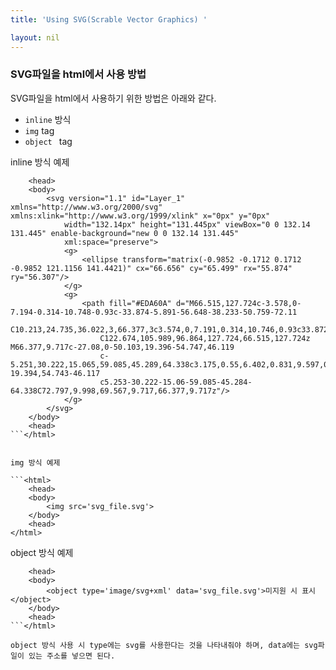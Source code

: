 ```yaml
---
title: 'Using SVG(Scrable Vector Graphics) '

layout: nil
---
```


### SVG파일을 html에서 사용 방법

SVG파일을 html에서 사용하기 위한 방법은 아래와 같다.

* `inline` 방식
* `img` tag
* `object ` tag



inline 방식 예제

```<html>
    <head>
    <body>
        <svg version="1.1" id="Layer_1" xmlns="http://www.w3.org/2000/svg" xmlns:xlink="http://www.w3.org/1999/xlink" x="0px" y="0px"
            width="132.14px" height="131.445px" viewBox="0 0 132.14 131.445" enable-background="new 0 0 132.14 131.445"
            xml:space="preserve">
            <g>
                <ellipse transform="matrix(-0.9852 -0.1712 0.1712 -0.9852 121.1156 141.4421)" cx="66.656" cy="65.499" rx="55.874" ry="56.307"/>
            </g>
            <g>
                <path fill="#EDA60A" d="M66.515,127.724c-3.578,0-7.194-0.314-10.748-0.93c-33.874-5.891-56.648-38.233-50.759-72.11
                    C10.213,24.735,36.022,3,66.377,3c3.574,0,7.191,0.314,10.746,0.93c33.872,5.889,56.646,38.235,50.755,72.11
                    C122.674,105.989,96.864,127.724,66.515,127.724z M66.377,9.717c-27.08,0-50.103,19.396-54.747,46.119
                    c-5.251,30.222,15.065,59.085,45.289,64.338c3.175,0.55,6.402,0.831,9.597,0.831c27.078,0,50.097-19.394,54.743-46.117
                    c5.253-30.222-15.06-59.085-45.284-64.338C72.797,9.998,69.567,9.717,66.377,9.717z"/>
            </g>
        </svg>
    </body>
    <head>
```</html>


img 방식 예제

```<html>
    <head>
    <body>
        <img src='svg_file.svg'>
    </body>
    <head>
</html>
```

object 방식 예제

```<html>
    <head>
    <body>
        <object type='image/svg+xml' data='svg_file.svg'>미지원 시 표시</object>
    </body>
    <head>
```</html>

object 방식 사용 시 type에는 svg를 사용한다는 것을 나타내줘야 하며, data에는 svg파일이 있는 주소를 넣으면 된다.
